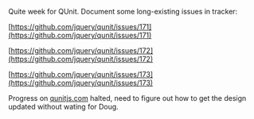 Quite week for QUnit. Document some long-existing issues in tracker:

[https://github.com/jquery/qunit/issues/171](https://github.com/jquery/qunit/issues/171)  

[https://github.com/jquery/qunit/issues/172](https://github.com/jquery/qunit/issues/172)  

[https://github.com/jquery/qunit/issues/173](https://github.com/jquery/qunit/issues/173)

Progress on [qunitjs.com](http://qunitjs.com) halted, need to figure out
how to get the design updated without wating for Doug.
